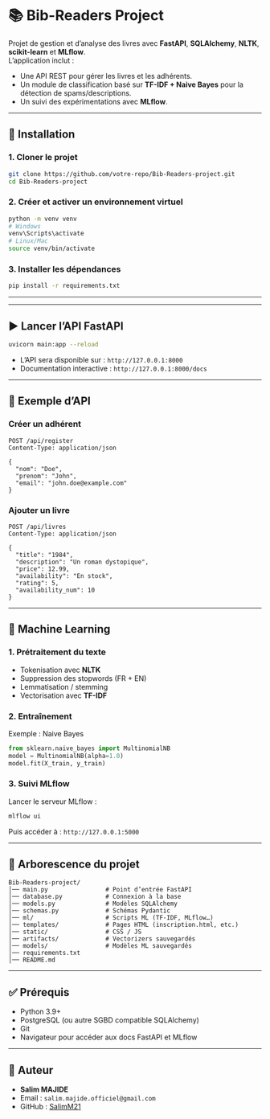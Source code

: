 # 📚 Bib-Readers Project

Projet de gestion et d’analyse des livres avec **FastAPI**, **SQLAlchemy**, **NLTK**, **scikit-learn** et **MLflow**.  
L’application inclut :  
- Une API REST pour gérer les livres et les adhérents.  
- Un module de classification basé sur **TF-IDF + Naive Bayes** pour la détection de spams/descriptions.  
- Un suivi des expérimentations avec **MLflow**.  

---

## 🚀 Installation

### 1. Cloner le projet
```bash
git clone https://github.com/votre-repo/Bib-Readers-project.git
cd Bib-Readers-project
```

### 2. Créer et activer un environnement virtuel
```bash
python -m venv venv
# Windows
venv\Scripts\activate
# Linux/Mac
source venv/bin/activate
```

### 3. Installer les dépendances
```bash
pip install -r requirements.txt
```

---
<!--
## ⚙️ Configuration de la base de données

Créer un fichier `.env` à la racine avec vos paramètres :

```env
DB_HOST=localhost
DB_PORT=5432
DB_USER=postgres
DB_PASSWORD=monmotdepasse
DB_NAME=bib_readers
```
-->
---

## ▶️ Lancer l’API FastAPI

```bash
uvicorn main:app --reload
```

- L’API sera disponible sur : `http://127.0.0.1:8000`
- Documentation interactive : `http://127.0.0.1:8000/docs`

---

## 📄 Exemple d’API

### Créer un adhérent
```http
POST /api/register
Content-Type: application/json

{
  "nom": "Doe",
  "prenom": "John",
  "email": "john.doe@example.com"
}
```

### Ajouter un livre
```http
POST /api/livres
Content-Type: application/json

{
  "title": "1984",
  "description": "Un roman dystopique",
  "price": 12.99,
  "availability": "En stock",
  "rating": 5,
  "availability_num": 10
}
```

---

## 🤖 Machine Learning

### 1. Prétraitement du texte
- Tokenisation avec **NLTK**  
- Suppression des stopwords (FR + EN)  
- Lemmatisation / stemming  
- Vectorisation avec **TF-IDF**  

### 2. Entraînement
Exemple : Naive Bayes  
```python
from sklearn.naive_bayes import MultinomialNB
model = MultinomialNB(alpha=1.0)
model.fit(X_train, y_train)
```

### 3. Suivi MLflow
Lancer le serveur MLflow :
```bash
mlflow ui
```
Puis accéder à : `http://127.0.0.1:5000`

---

## 📂 Arborescence du projet

```
Bib-Readers-project/
│── main.py                # Point d’entrée FastAPI
│── database.py            # Connexion à la base
│── models.py              # Modèles SQLAlchemy
│── schemas.py             # Schémas Pydantic
│── ml/                    # Scripts ML (TF-IDF, MLflow…)
│── templates/             # Pages HTML (inscription.html, etc.)
│── static/                # CSS / JS
│── artifacts/             # Vectorizers sauvegardés
│── models/                # Modèles ML sauvegardés
│── requirements.txt
│── README.md
```

---

## ✅ Prérequis

- Python 3.9+  
- PostgreSQL (ou autre SGBD compatible SQLAlchemy)  
- Git  
- Navigateur pour accéder aux docs FastAPI et MLflow  

---

## 👤 Auteur

- **Salim MAJIDE**  
- Email : `salim.majide.officiel@gmail.com`  
- GitHub : [SalimM21]([https://github.com/votre-profil](https://github.com/SalimM21?tab=overview&from=2025-09-01&to=2025-09-02))
